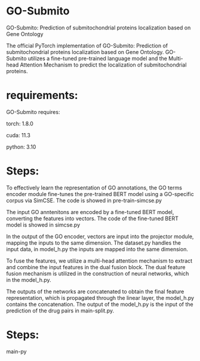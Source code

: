 # GO-Submito
GO-Submito: Prediction of submitochondrial proteins localization based on Gene Ontology

The official PyTorch implementation of GO-Submito: Prediction of submitochondrial proteins localization based on Gene Ontology.
GO-Submito utilizes a fine-tuned pre-trained language model and the Multi-head Attention Mechanism to predict the localization of submitochondrial proteins.

# requirements:
GO-Submito requires:

torch: 1.8.0

cuda: 11.3

python: 3.10
# Steps:
To effectively learn the representation of GO annotations, the GO terms encoder module fine-tunes the pre-trained BERT model using a GO-specific corpus via SimCSE. The code is showed in pre-train-simcse.py

The input GO anntenitons are encoded by a fine-tuned BERT model, converting the features into vectors. The code of the fine-tuned BERT model is showed in simcse.py

In the output of the GO encoder, vectors are input into the projector module, mapping the inputs to the same dimension. The dataset.py handles the input data, in model_h.py the inputs are mapped into the same dimension.

To fuse the features, we utilize a multi-head attention mechanism to extract and combine the input features in the dual fusion block. The dual feature fusion mechanism is utilized in the construction of neural networks, which in the model_h.py.

The outputs of the networks are concatenated to obtain the final feature representation, which is propagated through the linear layer, the model_h.py contains the concatenation. The output of the model_h.py is the input of the prediction of the drug pairs in main-split.py.
# Steps:
main-py
